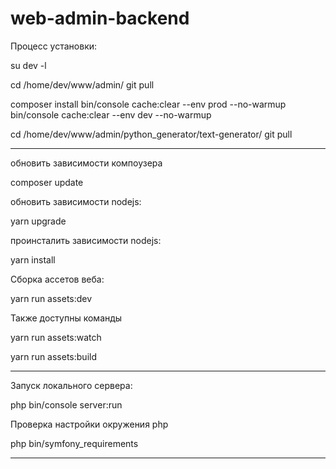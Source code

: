 web-admin-backend
=================


Процесс установки:

su dev -l

cd /home/dev/www/admin/
git pull

composer install
bin/console cache:clear --env prod --no-warmup
bin/console cache:clear --env dev --no-warmup

cd /home/dev/www/admin/python_generator/text-generator/
git pull 

------------------------------------------------------------------------------------------------------------------------

обновить зависимости компоузера

composer update

обновить зависимости nodejs:

yarn upgrade

проинсталить зависимости nodejs:

yarn install

Сборка ассетов веба:

yarn run assets:dev

Также доступны команды

yarn run assets:watch

yarn run assets:build

------------------------------------------------------------------------------------------------------------------------


Запуск локального сервера:

php bin/console server:run


Проверка настройки окружения php

php bin/symfony_requirements

------------------------------------------------------------------------------------------------------------------------
